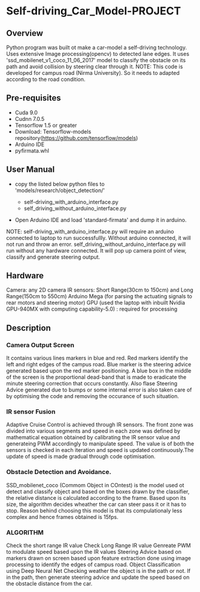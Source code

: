 # Self-driving_Car_Model-PROJECT

## Overview
Python program was built ot make a car-model a self-driving technology. Uses extensive Image processing(opencv) to detected lane edges. It uses 'ssd_mobilenet_v1_coco_11_06_2017' model to classify the obstacle on its path and avoid collision by steering clear through it. 
NOTE: This code is developed for campus road (Nirma University). So it needs to adapted according to the road condition.

## Pre-requisites
* Cuda 9.0
* Cudnn 7.0.5
* Tensorflow 1.5 or greater
* Download: Tensorflow-models repository(https://github.com/tensorflow/models)
* Arduino IDE
* pyfirmata.whl

## User Manual
* copy the listed below python files to 'models/research/object_detection/'
  - self-driving_with_arduino_interface.py
  - self_driving_without_arduino_interface.py

* Open Arduino IDE and load 'standard-firmata' and dump it in arduino. 

NOTE: 
self-driving_with_arduino_interface.py will require an arduino connected to laptop to run successfullly. Without arduino          connected, it will not run and throw an error.
self_driving_without_arduino_interface.py will run without any hardware connected. It will pop up camera point of view, classify and generate steering output.

## Hardware
Camera: any 2D camera
IR sensors: Short Range(30cm to 150cm) and Long Range(150cm to 550cm)
Arduino Mega (for parsing the actuating signals to rear motors and steering motor)
GPU (used the laptop with inbuilt Nvidia GPU-940MX with computing capability-5.0) : required for processing

## Description
### Camera Output Screen
It contains various lines markers in blue and red. Red markers identify the left and right edges of the campus road. Blue marker is the steering advice generated based upon the red marker positioning. A blue box in the middle of the screen is the proportional dead-band that is made to eradicate the minute steering correction that occurs constantly. Also flase Steering Advice generated due to bumps or some internal error is also taken care of by optimising the code and removing the occurance of such situation.

### IR sensor Fusion
Adaptive Cruise Control is achieved through IR sensors. The front zone was divided into various segments and speed in each zone was defined by mathematical equation obtained by calibrating the IR sensor value and generateing PWM accordingly to manipulate speed. The value is of both the sensors is checked in each iteration and speed is updated continuously.The update of speed is made gradual through code optimisation.

### Obstacle Detection and Avoidance.
SSD_mobilenet_coco (Commom Object in COntest) is the model used ot detect and classify object and based on the boxes drawn by the classifier, the relative distance is calculated according to the frame. Based upon its size, the algorithm decides wheather the car can steer pass it or it has to stop. Reason behind choosing this model is that its compulationaly less complex and hence frames obtained is 15fps.

### ALGORITHM
Check the short range IR value
Check Long Range IR value
Genreate PWM to modulate speed based upon the IR values
Steering Advice based on markers drawn on screen based upon feature extraction done using image processing to identify the edges of campus road.
Object Classification using Deep Neural Net
Checking weather the object is in the path or not.
If in the path, then generate steering advice and update the speed based on the obstacle distance from the car.




















